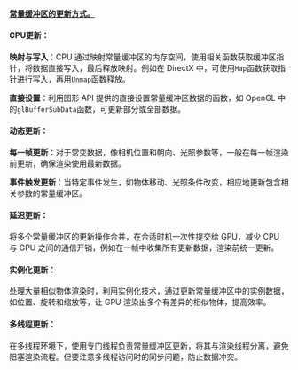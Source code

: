 #### **<u>常量缓冲区的更新方式。</u>**

#### **CPU更新：**

**映射与写入**：CPU 通过映射常量缓冲区的内存空间，使用相关函数获取缓冲区指针，将数据直接写入，最后释放映射。例如在 DirectX 中，可使用`Map`函数获取指针进行写入，再用`Unmap`函数释放。

**直接设置**：利用图形 API 提供的直接设置常量缓冲区数据的函数，如 OpenGL 中的`glBufferSubData`函数，可更新部分或全部数据。



#### **动态更新：**

**每一帧更新**：对于常变数据，像相机位置和朝向、光照参数等，一般在每一帧渲染前更新，确保渲染使用最新数据。

**事件触发更新**：当特定事件发生，如物体移动、光照条件改变，相应地更新包含相关参数的常量缓冲区。



#### 延迟更新：

将多个常量缓冲区的更新操作合并，在合适时机一次性提交给 GPU，减少 CPU 与 GPU 之间的通信开销，例如在一帧中收集所有更新数据，渲染前统一更新。



#### 实例化更新：

处理大量相似物体渲染时，利用实例化技术，通过更新常量缓冲区中的实例数据，如位置、旋转和缩放等，让 GPU 渲染出多个有差异的相似物体，提高效率。



#### 多线程更新：

在多线程环境下，使用专门线程负责常量缓冲区更新，将其与渲染线程分离，避免阻塞渲染流程。但要注意多线程访问时的同步问题，防止数据冲突。